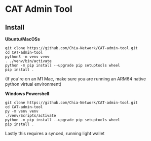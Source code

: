 CAT Admin Tool
=======

Install
-------

**Ubuntu/MacOSs**
```
git clone https://github.com/Chia-Network/CAT-admin-tool.git
cd CAT-admin-tool
python3 -m venv venv
. ./venv/bin/activate
python -m pip install --upgrade pip setuptools wheel
pip install .
```
(If you're on an M1 Mac, make sure you are running an ARM64 native python virtual environment)

**Windows Powershell**
```
git clone https://github.com/Chia-Network/CAT-admin-tool.git
cd CAT-admin-tool
py -m venv venv
./venv/Scripts/activate
python -m pip install --upgrade pip setuptools wheel
pip install .
```

Lastly this requires a synced, running light wallet
